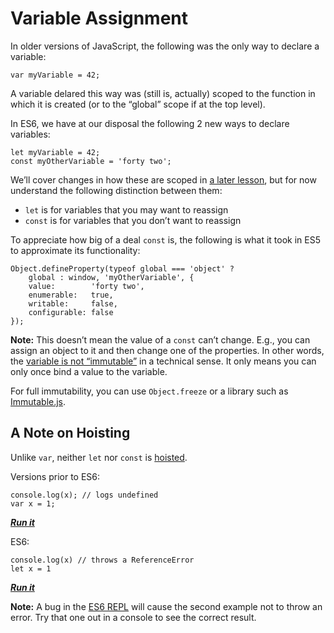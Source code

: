 # Variable Assignment

In older versions of JavaScript, the following was the only way to declare a variable:

    var myVariable = 42;

A variable delared this way was (still is, actually) scoped to the function in which it is created (or to the “global” scope if at the top level).

In ES6, we have at our disposal the following 2 new ways to declare variables:

    let myVariable = 42;
    const myOtherVariable = 'forty two';

We’ll cover changes in how these are scoped in [a later lesson](/es6/block-scope), but for now understand the following distinction between them:

- `let` is for variables that you may want to reassign
- `const` is for variables that you don’t want to reassign

To appreciate how big of a deal `const` is, the following is what it took in ES5 to approximate its functionality:

    Object.defineProperty(typeof global === 'object' ?
        global : window, 'myOtherVariable', {
        value:        'forty two',
        enumerable:   true,
        writable:     false,
        configurable: false
    });

**Note:** This doesn’t mean the value of a `const` can’t change. E.g., you can assign an object to it and then change one of the properties. In other words, the [variable is not “immutable”](https://mathiasbynens.be/notes/es6-const) in a technical sense. It only means you can only once bind a value to the variable.

For full immutability, you can use `Object.freeze` or a library such as [Immutable.js](https://facebook.github.io/immutable-js/).

## A Note on Hoisting

Unlike `var`, neither `let` nor `const` is [hoisted](https://developer.mozilla.org/en-US/docs/Glossary/Hoisting).

Versions prior to ES6:

    console.log(x); // logs undefined
    var x = 1;

**_[Run it](https://repl.it/MsIH)_**

ES6:

    console.log(x) // throws a ReferenceError
    let x = 1

**_[Run it](https://repl.it/MsIR/0)_**

**Note:** A bug in the [ES6 REPL](https://repl.it/languages/babel) will cause the second example not to throw an error. Try that one out in a console to see the correct result.
